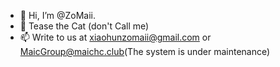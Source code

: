 - 👋 Hi, I’m @ZoMaii.
- 🌱 Tease the Cat (don't Call me)
- 📫 Write to us at xiaohunzomaii@gmail.com or MaicGroup@maichc.club(The system is under maintenance)

<!---
ZoMaii/ZoMaii is a ✨ special ✨ repository because its `README.md` (this file) appears on your GitHub profile.
You can click the Preview link to take a look at your changes.
--->
